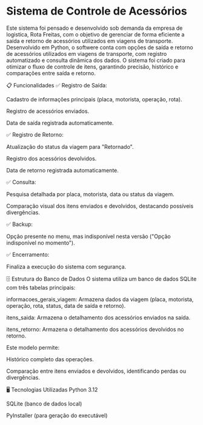 # Sistema de Controle de Acessórios

Este sistema foi pensado e desenvolvido sob demanda da empresa de logistica, Rota Freitas, com o objetivo de gerenciar de forma eficiente a saída e retorno de acessórios utilizados em viagens de transporte. Desenvolvido em Python, o softwere conta com opções de saída e retorno de acessórios utilizados em viagens de transporte, com registro automatizado e consulta dinâmica dos dados. O sistema foi criado para otimizar o fluxo de controle de itens, garantindo precisão, histórico e comparações entre saída e retorno.

📋 Funcionalidades
✅ Registro de Saída:

Cadastro de informações principais (placa, motorista, operação, rota).

Registro de acessórios enviados.

Data de saída registrada automaticamente.

✅ Registro de Retorno:

Atualização do status da viagem para "Retornado".

Registro dos acessórios devolvidos.

Data de retorno registrada automaticamente.

✅ Consulta:

Pesquisa detalhada por placa, motorista, data ou status da viagem.

Comparação visual dos itens enviados e devolvidos, destacando possíveis divergências.

✅ Backup:

Opção presente no menu, mas indisponível nesta versão ("Opção indisponível no momento").

✅ Encerramento:

Finaliza a execução do sistema com segurança.

🗄️ Estrutura do Banco de Dados
O sistema utiliza um banco de dados SQLite com três tabelas principais:

informacoes_gerais_viagem:
Armazena dados da viagem (placa, motorista, operação, rota, status, data de saída e retorno).

itens_saida:
Armazena o detalhamento dos acessórios enviados na saída.

itens_retorno:
Armazena o detalhamento dos acessórios devolvidos no retorno.

Este modelo permite:

Histórico completo das operações.

Comparação entre itens enviados e devolvidos, identificando perdas ou divergências.

🖥️ Tecnologias Utilizadas
Python 3.12

SQLite (banco de dados local)

PyInstaller (para geração do executável)


